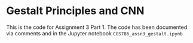 # Gestalt Principles and CNN

This is the code for Assignment 3 Part 1. The code has been documented via comments and in the Jupyter notebook `CGS786_assn3_gestalt.ipynb`